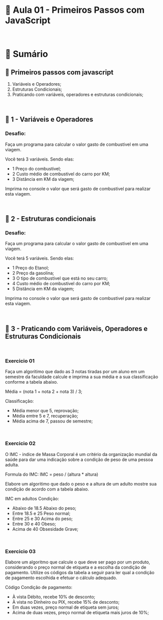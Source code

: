 # 📌 **Aula 01 - Primeiros Passos com JavaScript**

<br>

# 📎 **Sumário**
## 📘 **Primeiros passos com javascript**
1) Variáveis e Operadores;
2) Estruturas Condicionais;
3) Praticando com variáveis, operadores e estruturas condicionais;

<br>

## 📄 **1 - Variáveis e Operadores**
### **Desafio:**
Faça um programa para calcular o valor gasto de combustivel em uma viagem.

Você terá 3 variáveis. Sendo elas:
- 1 Preço do combustivel;
- 2 Custo médio de combustivel do carro por KM;
- 3 Distância em KM da viagem;

Imprima no console o valor que será gasto de combustivel para realizar esta viagem.

<br>

## 📄 **2 - Estruturas condicionais**

### **Desafio:**
Faça um programa para calcular o valor gasto de combustivel em uma viagem.

Você terá 5 variáveis. Sendo elas:
- 1 Preço do Etanol;
- 2 Preço da gasolina;
- 3 O tipo de combustivel que está no seu carro;
- 4 Custo médio de combustivel do carro por KM;
- 5 Distância em KM da viagem;

Imprima no console o valor que será gasto de combustivel para realizar esta viagem.

<br>

## 📄 **3 - Praticando com Variáveis, Operadores e Estruturas Condicionais**
<br>

### **Exercicio 01** 
Faça um algoritimo que dado as 3 notas tiradas por um aluno em um semestre da faculdade calcule e imprima a sua média e a sua classificação conforme a tabela abaixo.

Média = (nota 1 + nota 2 + nota 3) / 3;

Classificação:
- Média menor que 5, reprovação;
- Média emtre 5 e 7, recuperação;
- Média acima de 7, passou de semestre;

<br>

### **Exercicio 02** 
O IMC - indice de Massa Corporal é um critério da organização mundial da saúde para dar uma indicação sobre a condição de peso de uma pessoa adulta.

Formula do IMC:
IMC = peso / (altura * altura)

Elabore um algoritimo que dado o peso e a altura de um adulto mostre sua condição de acordo com a tabela abaixo.

IMC em adultos Condição:
- Abaixo de 18.5 Abaixo do peso;
- Entre 18.5 e 25 Peso normal;
- Entre 25 e 30 Acima do peso;
- Entre 30 e 40 Obeso;
- Acima de 40 Obsesidade Grave;

<br>

### **Exercicio 03** 
Elabore um algoritmo que calcule o que deve ser pago por um produto, considerando o preço normal de etiqueta e a escolha da condição de pagamento. 
Utilize os códigos da tabela a seguir para ler qual a condição de pagamento escolhida e efetuar o cálculo adequado.

Código Condição de pagamento:
- À vista Débito, recebe 10% de desconto;
- À vista no Dinheiro ou PIX, recebe 15% de desconto;
- Em duas vezes, preço normal de etiqueta sem juros;
- Acima de duas vezes, preço normal de etiqueta mais juros de 10%;
